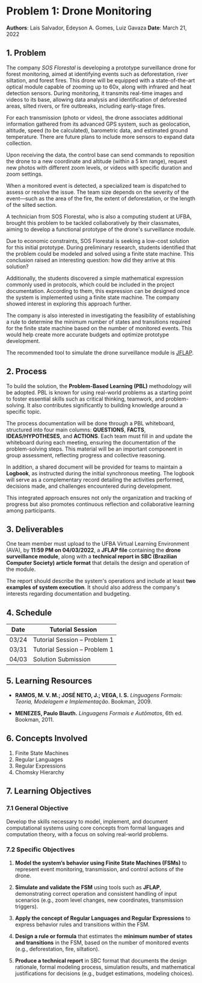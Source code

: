 # Problem 1: Drone Monitoring

**Authors**: Lais Salvador, Edeyson A. Gomes, Luiz Gavaza
**Date**: March 21, 2022

## 1. Problem

The company *SOS Florestal* is developing a prototype surveillance drone for forest monitoring, aimed at identifying events such as deforestation, river siltation, and forest fires. This drone will be equipped with a state-of-the-art optical module capable of zooming up to 60x, along with infrared and heat detection sensors. During monitoring, it transmits real-time images and videos to its base, allowing data analysis and identification of deforested areas, silted rivers, or fire outbreaks, including early-stage fires.

For each transmission (photo or video), the drone associates additional information gathered from its advanced GPS system, such as geolocation, altitude, speed (to be calculated), barometric data, and estimated ground temperature. There are future plans to include more sensors to expand data collection.

Upon receiving the data, the control base can send commands to reposition the drone to a new coordinate and altitude (within a 5 km range), request new photos with different zoom levels, or videos with specific duration and zoom settings.

When a monitored event is detected, a specialized team is dispatched to assess or resolve the issue. The team size depends on the severity of the event—such as the area of the fire, the extent of deforestation, or the length of the silted section.

A technician from SOS Florestal, who is also a computing student at UFBA, brought this problem to be tackled collaboratively by their classmates, aiming to develop a functional prototype of the drone's surveillance module.

Due to economic constraints, SOS Florestal is seeking a low-cost solution for this initial prototype. During preliminary research, students identified that the problem could be modeled and solved using a finite state machine. This conclusion raised an interesting question: how did they arrive at this solution?

Additionally, the students discovered a simple mathematical expression commonly used in protocols, which could be included in the project documentation. According to them, this expression can be designed once the system is implemented using a finite state machine. The company showed interest in exploring this approach further.

The company is also interested in investigating the feasibility of establishing a rule to determine the minimum number of states and transitions required for the finite state machine based on the number of monitored events. This would help create more accurate budgets and optimize prototype development.

The recommended tool to simulate the drone surveillance module is [JFLAP](http://www.jflap.org).


## 2. Process

To build the solution, the **Problem-Based Learning (PBL)** methodology will be adopted. PBL is known for using real-world problems as a starting point to foster essential skills such as critical thinking, teamwork, and problem-solving. It also contributes significantly to building knowledge around a specific topic.

The process documentation will be done through a PBL whiteboard, structured into four main columns: **QUESTIONS**, **FACTS**, **IDEAS/HYPOTHESES**, and **ACTIONS**. Each team must fill in and update the whiteboard during each meeting, ensuring the documentation of the problem-solving steps. This material will be an important component in group assessment, reflecting progress and collective reasoning.

In addition, a shared document will be provided for teams to maintain a **Logbook**, as instructed during the initial synchronous meeting. The logbook will serve as a complementary record detailing the activities performed, decisions made, and challenges encountered during development.

This integrated approach ensures not only the organization and tracking of progress but also promotes continuous reflection and collaborative learning among participants.



## 3. Deliverables

One team member must upload to the UFBA Virtual Learning Environment (AVA), by **11:59 PM on 04/03/2022**, a **JFLAP file** containing the **drone surveillance module**, along with a **technical report in SBC (Brazilian Computer Society) article format** that details the design and operation of the module.

The report should describe the system's operations and include at least **two examples of system execution**. It should also address the company's interests regarding documentation and budgeting.



## 4. Schedule

| Date  | Tutorial Session             |
| ----- | ---------------------------- |
| 03/24 | Tutorial Session – Problem 1 |
| 03/31 | Tutorial Session – Problem 1 |
| 04/03 | Solution Submission          |



## 5. Learning Resources

* **RAMOS, M. V. M.; JOSÉ NETO, J.; VEGA, I. S.**
  *Linguagens Formais: Teoria, Modelagem e Implementação*. Bookman, 2009.

* **MENEZES, Paulo Blauth.**
  *Linguagens Formais e Autômatos*, 6th ed. Bookman, 2011.



## 6. Concepts Involved

1. Finite State Machines
2. Regular Languages
3. Regular Expressions
4. Chomsky Hierarchy


## 7. Learning Objectives

### 7.1 General Objective

Develop the skills necessary to model, implement, and document computational systems using core concepts from formal languages and computation theory, with a focus on solving real-world problems.

### 7.2 Specific Objectives

1. **Model the system’s behavior using Finite State Machines (FSMs)** to represent event monitoring, transmission, and control actions of the drone.

2. **Simulate and validate the FSM** using tools such as **JFLAP**, demonstrating correct operation and consistent handling of input scenarios (e.g., zoom level changes, new coordinates, transmission triggers).

3. **Apply the concept of Regular Languages and Regular Expressions** to express behavior rules and transitions within the FSM.

4. **Design a rule or formula** that estimates the **minimum number of states and transitions** in the FSM, based on the number of monitored events (e.g., deforestation, fire, siltation).

5. **Produce a technical report** in SBC format that documents the design rationale, formal modeling process, simulation results, and mathematical justifications for decisions (e.g., budget estimations, modeling choices).







